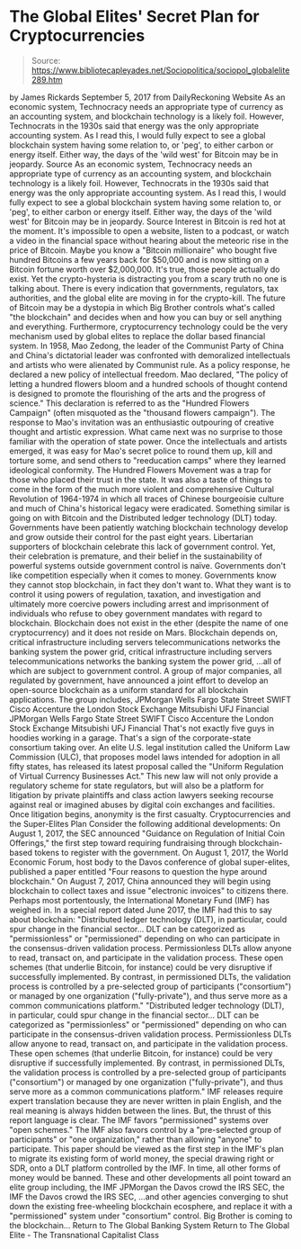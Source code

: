 # The Global Elites' Secret Plan for Cryptocurrencies

> Source: https://www.bibliotecapleyades.net/Sociopolitica/sociopol_globalelite289.htm

by James Rickards September 5, 2017 from DailyReckoning Website
As an economic system, Technocracy needs an appropriate type of currency as an accounting system, and blockchain technology is a likely foil. However, Technocrats in the 1930s said that energy was the only appropriate accounting system. As I read this, I would fully expect to see a global blockchain system having some relation to, or 'peg', to either carbon or energy itself. Either way, the days of the 'wild west' for Bitcoin may be in jeopardy. Source
As an economic system, Technocracy needs an appropriate type of currency as an accounting system, and blockchain technology is a likely foil.
However, Technocrats in the 1930s said that energy was the only appropriate accounting system.
As I read this, I would fully expect to see a global blockchain system having some relation to, or 'peg', to either carbon or energy itself.
Either way, the days of the 'wild west' for Bitcoin may be in jeopardy.
Source
Interest in Bitcoin is red hot at the moment. It's impossible to open a website, listen to a podcast, or watch a video in the financial space without hearing about the meteoric rise in the price of Bitcoin. Maybe you know a "Bitcoin millionaire" who bought five hundred Bitcoins a few years back for $50,000 and is now sitting on a Bitcoin fortune worth over $2,000,000.
It's true, those people actually do exist. Yet the crypto-hysteria is distracting you from a scary truth no one is talking about. There is every indication that governments, regulators, tax authorities, and the global elite are moving in for the crypto-kill.
The future of Bitcoin may be a dystopia in which Big Brother controls what's called "the blockchain" and decides when and how you can buy or sell anything and everything. Furthermore, cryptocurrency technology could be the very mechanism used by global elites to replace the dollar based financial system. In 1958, Mao Zedong, the leader of the Communist Party of China and China's dictatorial leader was confronted with demoralized intellectuals and artists who were alienated by Communist rule.
As a policy response, he declared a new policy of intellectual freedom. Mao declared,
"The policy of letting a hundred flowers bloom and a hundred schools of thought contend is designed to promote the flourishing of the arts and the progress of science."
This declaration is referred to as the "Hundred Flowers Campaign" (often misquoted as the "thousand flowers campaign").
The response to Mao's invitation was an enthusiastic outpouring of creative thought and artistic expression. What came next was no surprise to those familiar with the operation of state power. Once the intellectuals and artists emerged, it was easy for Mao's secret police to round them up, kill and torture some, and send others to "reeducation camps" where they learned ideological conformity. The Hundred Flowers Movement was a trap for those who placed their trust in the state.
It was also a taste of things to come in the form of the much more violent and comprehensive Cultural Revolution of 1964-1974 in which all traces of Chinese bourgeoisie culture and much of China's historical legacy were eradicated. Something similar is going on with Bitcoin and the Distributed ledger technology (DLT) today. Governments have been patiently watching blockchain technology develop and grow outside their control for the past eight years. Libertarian supporters of blockchain celebrate this lack of government control. Yet, their celebration is premature, and their belief in the sustainability of powerful systems outside government control is naïve. Governments don't like competition especially when it comes to money. Governments know they cannot stop blockchain, in fact they don't want to.
What they want is to control it using powers of regulation, taxation, and investigation and ultimately more coercive powers including arrest and imprisonment of individuals who refuse to obey government mandates with regard to blockchain. Blockchain does not exist in the ether (despite the name of one cryptocurrency) and it does not reside on Mars.
Blockchain depends on,
critical infrastructure including servers telecommunications networks the banking system the power grid,
critical infrastructure including servers
telecommunications networks
the banking system
the power grid,
...all of which are subject to government control. A group of major companies, all regulated by government, have announced a joint effort to develop an open-source blockchain as a uniform standard for all blockchain applications.
The group includes,
JPMorgan Wells Fargo State Street SWIFT Cisco Accenture the London Stock Exchange Mitsubishi UFJ Financial
JPMorgan
Wells Fargo
State Street
SWIFT
Cisco
Accenture
the London Stock Exchange
Mitsubishi UFJ Financial
That's not exactly five guys in hoodies working in a garage. That's a sign of the corporate-state consortium taking over. An elite U.S. legal institution called the Uniform Law Commission (ULC), that proposes model laws intended for adoption in all fifty states, has released its latest proposal called the "Uniform Regulation of Virtual Currency Businesses Act." This new law will not only provide a regulatory scheme for state regulators, but will also be a platform for litigation by private plaintiffs and class action lawyers seeking recourse against real or imagined abuses by digital coin exchanges and facilities.
Once litigation begins, anonymity is the first casualty.
Cryptocurrencies and the Super-Elites Plan Consider the following additional developments:
On August 1, 2017, the SEC announced "Guidance on Regulation of Initial Coin Offerings," the first step toward requiring fundraising through blockchain-based tokens to register with the government. On August 1, 2017, the World Economic Forum, host body to the Davos conference of global super-elites, published a paper entitled "Four reasons to question the hype around blockchain." On August 7, 2017, China announced they will begin using blockchain to collect taxes and issue "electronic invoices" to citizens there.
Perhaps most portentously, the International Monetary Fund (IMF) has weighed in. In a special report dated June 2017, the IMF had this to say about blockchain:
"Distributed ledger technology (DLT), in particular, could spur change in the financial sector... DLT can be categorized as "permissionless" or "permissioned" depending on who can participate in the consensus-driven validation process. Permissionless DLTs allow anyone to read, transact on, and participate in the validation process. These open schemes (that underlie Bitcoin, for instance) could be very disruptive if successfully implemented. By contrast, in permissioned DLTs, the validation process is controlled by a pre-selected group of participants ("consortium") or managed by one organization ("fully-private"), and thus serve more as a common communications platform."
"Distributed ledger technology (DLT), in particular, could spur change in the financial sector... DLT can be categorized as "permissionless" or "permissioned" depending on who can participate in the consensus-driven validation process.
Permissionless DLTs allow anyone to read, transact on, and participate in the validation process. These open schemes (that underlie Bitcoin, for instance) could be very disruptive if successfully implemented.
By contrast, in permissioned DLTs, the validation process is controlled by a pre-selected group of participants ("consortium") or managed by one organization ("fully-private"), and thus serve more as a common communications platform."
IMF releases require expert translation because they are never written in plain English, and the real meaning is always hidden between the lines.
But, the thrust of this report language is clear. The IMF favors "permissioned" systems over "open schemes." The IMF also favors control by a "pre-selected group of participants" or "one organization," rather than allowing "anyone" to participate. This paper should be viewed as the first step in the IMF's plan to migrate its existing form of world money, the special drawing right or SDR, onto a DLT platform controlled by the IMF.
In time, all other forms of money would be banned. These and other developments all point toward an elite group including,
the IMF JPMorgan the Davos crowd the IRS SEC,
the IMF
the Davos crowd
the IRS
SEC,
...and other agencies converging to shut down the existing free-wheeling blockchain ecosphere, and replace it with a "permissioned" system under "consortium" control. Big Brother is coming to the blockchain...
Return to The Global Banking System
Return to The Global Elite - The Transnational Capitalist Class
